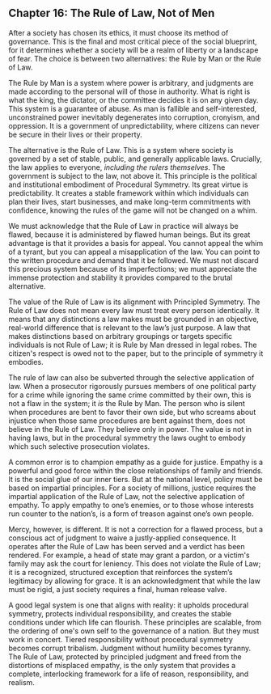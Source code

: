## Chapter 16: The Rule of Law, Not of Men

After a society has chosen its ethics, it must choose its method of governance. This is the final and most critical piece of the social blueprint, for it determines whether a society will be a realm of liberty or a landscape of fear. The choice is between two alternatives: the Rule by Man or the Rule of Law.

The Rule by Man is a system where power is arbitrary, and judgments are made according to the personal will of those in authority. What is right is what the king, the dictator, or the committee decides it is on any given day. This system is a guarantee of abuse. As man is fallible and self-interested, unconstrained power inevitably degenerates into corruption, cronyism, and oppression. It is a government of unpredictability, where citizens can never be secure in their lives or their property.

The alternative is the Rule of Law. This is a system where society is governed by a set of stable, public, and generally applicable laws. Crucially, the law applies to everyone, *including the rulers themselves*. The government is subject to the law, not above it. This principle is the political and institutional embodiment of Procedural Symmetry. Its great virtue is predictability. It creates a stable framework within which individuals can plan their lives, start businesses, and make long-term commitments with confidence, knowing the rules of the game will not be changed on a whim.

We must acknowledge that the Rule of Law in practice will always be flawed, because it is administered by flawed human beings. But its great advantage is that it provides a basis for appeal. You cannot appeal the whim of a tyrant, but you can appeal a misapplication of the law. You can point to the written procedure and demand that it be followed. We must not discard this precious system because of its imperfections; we must appreciate the immense protection and stability it provides compared to the brutal alternative.

The value of the Rule of Law is its alignment with Principled Symmetry. The Rule of Law does not mean every law must treat every person identically. It means that any distinctions a law makes must be grounded in an objective, real-world difference that is relevant to the law’s just purpose. A law that makes distinctions based on arbitrary groupings or targets specific individuals is not Rule of Law; it is Rule by Man dressed in legal robes. The citizen's respect is owed not to the paper, but to the principle of symmetry it embodies.

The rule of law can also be subverted through the selective application of law. When a prosecutor rigorously pursues members of one political party for a crime while ignoring the same crime committed by their own, this is not a flaw in the system; it *is* the Rule by Man. The person who is silent when procedures are bent to favor their own side, but who screams about injustice when those same procedures are bent against them, does not believe in the Rule of Law. They believe only in power. The value is not in having laws, but in the procedural symmetry the laws ought to embody which such selective prosecution violates.

A common error is to champion empathy as a guide for justice. Empathy is a powerful and good force within the close relationships of family and friends. It is the social glue of our inner tiers. But at the national level, policy must be based on impartial principles. For a society of millions, justice requires the impartial application of the Rule of Law, not the selective application of empathy. To apply empathy to one’s enemies, or to those whose interests run counter to the nation’s, is a form of treason against one’s own people.

Mercy, however, is different. It is not a correction for a flawed process, but a conscious act of judgment to waive a justly-applied consequence. It operates after the Rule of Law has been served and a verdict has been rendered. For example, a head of state may grant a pardon, or a victim's family may ask the court for leniency. This does not violate the Rule of Law; it is a recognized, structured exception that reinforces the system’s legitimacy by allowing for grace. It is an acknowledgment that while the law must be rigid, a just society requires a final, human release valve.

A good legal system is one that aligns with reality: it upholds procedural symmetry, protects individual responsibility, and creates the stable conditions under which life can flourish. These principles are scalable, from the ordering of one's own self to the governance of a nation. But they must work in concert. Tiered responsibility without procedural symmetry becomes corrupt tribalism. Judgment without humility becomes tyranny. The Rule of Law, protected by principled judgment and freed from the distortions of misplaced empathy, is the only system that provides a complete, interlocking framework for a life of reason, responsibility, and realism.